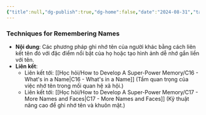 ```yaml
---
{"title":null,"dg-publish":true,"dg-home":false,"date":"2024-08-31","tags":["#book","#memory","#How_to_Develop_A_Super_Power_Memory"],"Chương":"Chương15","permalink":"/hoc-hoi/how-to-develop-a-super-power-memory/techniques-for-remembering-names/","dgPassFrontmatter":true,"noteIcon":"","updated":"2025-01-14T22:28:14.619+07:00"}
---
```


### Techniques for Remembering Names

- **Nội dung**: Các phương pháp ghi nhớ tên của người khác bằng cách liên kết tên đó với đặc điểm nổi bật của họ hoặc tạo hình ảnh dễ nhớ gắn liền với tên.
- **Liên kết**:
    - Liên kết tới: [[Học hỏi/How to Develop A Super-Power Memory/C16 - What's in a Name\|C16 - What's in a Name]] (Tầm quan trọng của việc nhớ tên trong mối quan hệ xã hội.)
    - Liên kết tới: [[Học hỏi/How to Develop A Super-Power Memory/C17 - More Names and Faces\|C17 - More Names and Faces]] (Kỹ thuật nâng cao để ghi nhớ tên và khuôn mặt.)